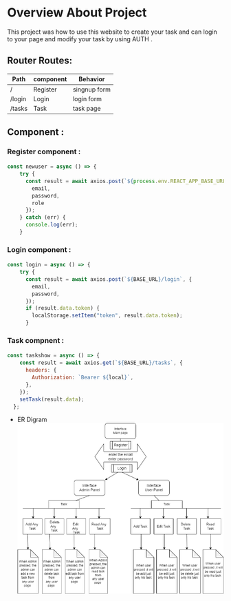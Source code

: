 # Overview About Project
This project was how to use this website to create your task and can login to your page and modify your task by using AUTH .

## Router Routes:

| Path          | component     | Behavior     |
| ------------- | ------------- |--------------|
| /             | Register      | singnup form |
| /login        | Login         | login form   |
|  /tasks       | Task          | task page    |

## Component :
### Register component :
```js
const newuser = async () => {
    try {
      const result = await axios.post(`${process.env.REACT_APP_BASE_URL}/regester`, {
        email,
        password,
        role
      });
    } catch (err) {
      console.log(err);
    }
```
### Login component :
```js
const login = async () => {
    try {
      const result = await axios.post(`${BASE_URL}/login`, {
        email,
        password,
      });
      if (result.data.token) {
        localStorage.setItem("token", result.data.token);
      }
```
### Task compnent :
```js
const taskshow = async () => {
    const result = await axios.get(`${BASE_URL}/tasks`, {
      headers: {
        Authorization: `Bearer ${local}`,
      },
    });
    setTask(result.data);
  };
```

* ER Digram
![ER Digram ](https://github.com/M0hammed-18/w09d03/blob/main/src/digram/Untitled%20Diagram-Page-1.drawio.png)
